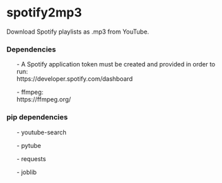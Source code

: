 # spotify2mp3
Download Spotify playlists as .mp3 from YouTube.

<h3> Dependencies </h3>
<ul>- A Spotify application token must be created and provided in order to run: <br> https://developer.spotify.com/dashboard </ul>
<ul>- ffmpeg: <br> https://ffmpeg.org/ </ul>

<h3> pip dependencies </h3>
<ul>- youtube-search</ul>
<ul>- pytube</ul>
<ul>- requests</ul>
<ul>- joblib</ul>
